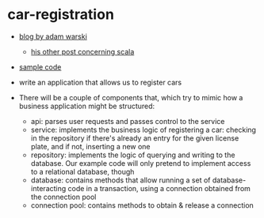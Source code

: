 # car-registration
- [blog by adam warski](https://softwaremill.com/structuring-zio-2-applications/)
  - [his other post concerning scala](https://blog.softwaremill.com/managing-dependencies-using-zio-8acc1539e276)
- [sample code](https://github.com/softwaremill/zio2-structure/tree/master/core/src/main/scala)

- write an application that allows us to register cars
- There will be a couple of components that, which try to mimic how a business application might be structured:
  - api: parses user requests and passes control to the service 
  - service: implements the business logic of registering a car: checking in the repository if there's already an entry for the given license plate, and if not, inserting a new one 
  - repository: implements the logic of querying and writing to the database. Our example code will only pretend to implement access to a relational database, though 
  - database: contains methods that allow running a set of database-interacting code in a transaction, using a connection obtained from the connection pool 
  - connection pool: contains methods to obtain & release a connection

